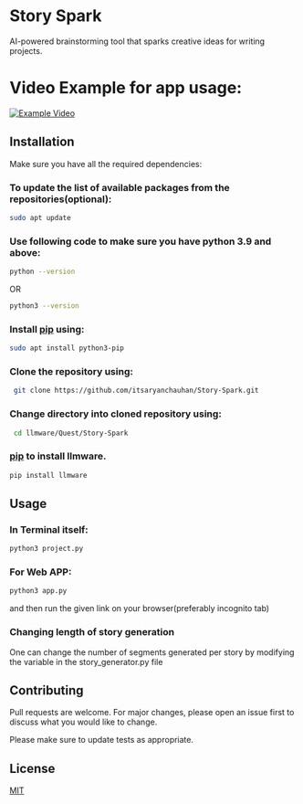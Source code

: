 # Story Spark

AI-powered brainstorming tool that sparks creative ideas for writing projects.
# Video Example for app usage:
[![Example Video](https://img.youtube.com/vi/mdxuFBPnhUM/0.jpg)](https://www.youtube.com/watch?v=mdxuFBPnhUM)

## Installation

Make sure you have all the required dependencies:

### To update the list of available packages from the repositories(optional):
```bash
sudo apt update
```

### Use following code to make sure you have python 3.9 and above:
```bash
python --version
```
OR
```bash
python3 --version
```
### Install [pip](https://pip.pypa.io/en/stable/) using:
```bash
sudo apt install python3-pip
```
### Clone the repository using:

```bash 
 git clone https://github.com/itsaryanchauhan/Story-Spark.git
```
### Change directory into cloned repository using:
```bash
 cd llmware/Quest/Story-Spark
```

### [pip](https://pip.pypa.io/en/stable/) to install llmware.

```bash
pip install llmware
```

## Usage

### In Terminal itself:

```python
python3 project.py
```

### For Web APP:

```python
python3 app.py
```
and then run the given link on your browser(preferably incognito tab)


### Changing length of story generation
One can change the number of segments generated per story by modifying the variable in the story_generator.py file

## Contributing

Pull requests are welcome. For major changes, please open an issue first
to discuss what you would like to change.

Please make sure to update tests as appropriate.

## License

[MIT](https://choosealicense.com/licenses/mit/)
